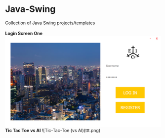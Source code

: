 # Java-Swing
Collection of Java Swing projects/templates
<br>
<br>
**Login Screen One**
![Login screen one](loginOne.png)
**Tic Tac Toe vs AI**
![Tic-Tac-Toe (vs AI)(ttt.png)
